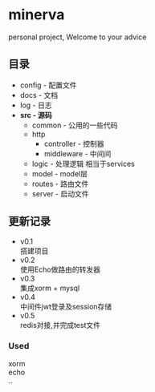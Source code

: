# minerva
personal project, Welcome to your advice

## 目录

*   config - 配置文件  
*   docs - 文档  
*   log - 日志  
*   **src - 源码**    
    *   common - 公用的一些代码
    *   http
        *   controller - 控制器
        *   middleware - 中间间 
    *   logic - 处理逻辑 相当于services 
    *   model - model层
    *   routes - 路由文件
    *   server - 启动文件 

## 更新记录
*   v0.1   
        搭建项目    
*   v0.2    
        使用Echo做路由的转发器
*   v0.3    
        集成xorm + mysql
*   v0.4    
        中间件jwt登录及session存储
*   v0.5    
        redis对接,并完成test文件

### Used
xorm    
echo    
..




